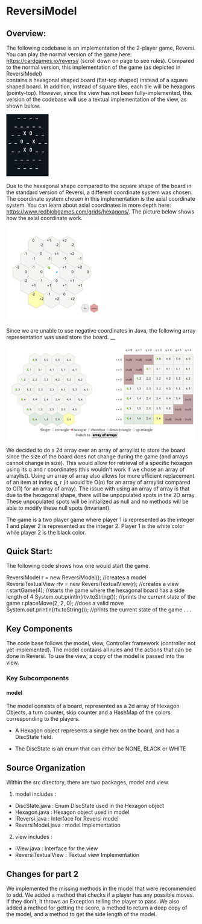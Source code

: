 # ReversiModel
## Overview:
The following codebase is an implementation of the 2-player game, Reversi. 
You can play the normal version of the game here: https://cardgames.io/reversi/ (scroll down on page to see rules).
Compared to the normal version, this implementation of the game (as depicted in ReversiModel)  
contains a hexagonal shaped board (flat-top shaped) instead of a square shaped board.
In addition, instead of square tiles, each tile will be hexagons (pointy-top). However,
since the view has not been fully-implemented, this version of the codebase will use a
textual implementation of the view, as shown below. 

![img_8.png](images/img_8.png)

Due to the hexagonal shape compared to the square shape of the board in the standard 
version of Reversi, a different coordinate system was chosen. The coordinate system chosen in this 
implementation is the axial coordinate system. You can learn about axial coordinates in more depth here:
https://www.redblobgames.com/grids/hexagons/. The picture below 
shows how the axial coordinate work.

![img_2.png](images/img_2.png)

Since we are unable to use negative coordinates in Java, the following array representation was used
store the board. __

![img_6.png](images/img_6.png)

We decided to do a 2d array over an array of arraylist to store the board since the size of the board does not change
during the game (and arrays cannot change in size). This would allow for retrieval of a specific 
hexagon using its q and r coordinates (this wouldn't work if we chose an array of arraylist). Using an array 
of array also allows for more efficient replacement of an item at index q, r (it would be O(n) for an array of arraylist 
compared to O(1) for an array of array). The issue with 
using an array of array is that due to the hexagonal shape, there will be unpopulated spots in the 
2D array. These unpopulated spots will be initialized as null and no methods will be able to modify 
these null spots (invariant). 

The game is a two player game where player 1 is represented as the integer 1 and player 2 is
represented as the integer 2. Player 1 is the white color while player 2 is the black color. 

## Quick Start:
The following code shows how one would start the game. 

ReversiModel r = new ReversiModel(); //creates a model
ReversiTextualView rtv = new ReversiTextualView(r); //creates a view 
r.startGame(4); //starts the game where the hexagonal board has a side length of 4
System.out.println(rtv.toString()); //prints the current state of the game
r.placeMove(2, 2, 0); //does a valid move
System.out.println(rtv.toString()); //prints the current state of the game
.
.
.

## Key Components
The code base follows the model, view, Controller framework (controller not yet implemented).
The model contains all rules and the actions that can be done in Reversi. To use the view, 
a copy of the model is passed into the view.

### Key Subcomponents
#### model
The model consists of a board, represented as a 2d array of Hexagon Objects, a turn counter, skip counter
and a HashMap of the colors corresponding to the players.

* A Hexagon object represents a single hex on the board, and has a DiscState field.

* The DiscState is an enum that can either be NONE, BLACK or WHITE


## Source Organization
Within the src directory, there are two packages, model and view.

1. model includes :

* DiscState.java : Enum DiscState used in the Hexagon object
* Hexagon.java : Hexagon object used in model
* IReversi.java : Interface for Reversi model
* ReversiModel.java : model Implementation

2. view includes :

* IView.java : Interface for the view
* ReversiTextualView : Textual view Implementation

## Changes for part 2
We implemented the missing methods in the model that were 
recommended to add. We added a method that checks if a player
has any possible moves. If they don't, it throws an Exception
telling the player to pass. We also added a method for getting the 
score, a method to return a deep copy of the model, and a method to get
the side length of the model. 

